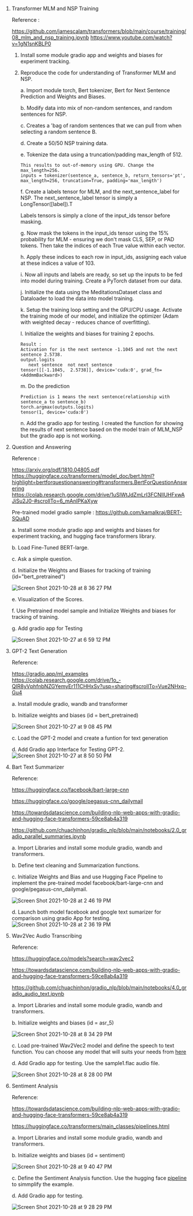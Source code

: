 1. Transformer MLM and NSP Training

    Reference : 
    
    https://github.com/jamescalam/transformers/blob/main/course/training/08_mlm_and_nsp_training.ipynb
    https://www.youtube.com/watch?v=1gN1snKBLP0

    1. Install some module gradio app and weights and biases for experiment tracking.
    2. Reproduce the code for understanding of Transformer MLM and NSP.

        a. Import module torch, Bert tokenizer, Bert for Next Sentence Prediction and Weights and Biases.

        b. Modify data into mix of non-random sentences, and random sentences for NSP. 

        c. Creates a 'bag of random sentences that we can pull from when selecting a random sentence B.

        d. Create a 50/50 NSP training data.

        e. Tokenize the data using a truncation/padding max_length of 512.

           This results to out-of-memory using GPU. Change the max_length=256.
           inputs = tokenizer(sentence_a, sentence_b, return_tensors='pt', max_length=256, truncation=True, padding='max_length')

        f. Create a labels tensor for MLM, and the next_sentence_label for NSP. The next_sentence_label tensor is simply a LongTensor([label]).T 

        Labels tensors is simply a clone of the input_ids tensor before masking.

        g. Now mask the tokens in the input_ids tensor using the 15% probability for MLM - ensuring we don't mask CLS, SEP, or PAD tokens. Then take the indices of each True value within each vector. 

        h. Apply these indices to each row in input_ids, assigning each value at these indices a value of 103. 

        i. Now all inputs and labels are ready, so set up the inputs to be fed into model during training. Create a PyTorch dataset from our data.

        j. Initialize the data using the MeditationsDataset class and Dataloader to load the data into model training. 

        k. Setup the training loop setting and the GPU/CPU usage. Activate the training mode of our model, and initialize the optimizer (Adam with weighted decay - reduces chance of overfitting).

        l. Initialize the weights and biases for training 2 epochs. 

           Result : 
           Activation for is the next sentence -1.1045 and not the next sentence 2.5738. 
           output.logits
              next sentence  not next sentence 
           tensor([[-1.1045,  2.5738]], device='cuda:0', grad_fn=<AddmmBackward>)

        m. Do the prediction

           Prediction is 1 means the next sentence(relationship with sentence_a to sentence_b)
           torch.argmax(outputs.logits)
           tensor(1, device='cuda:0')

        n. Add the gradio app for testing. 
        I created the function for showing the results of next sentence based on the model train of MLM_NSP but the gradio app is not working. 
        
    
2. Question and Answering

    Reference :
    
    https://arxiv.org/pdf/1810.04805.pdf
    https://huggingface.co/transformers/model_doc/bert.html?highlight=bertforquestionanswering#transformers.BertForQuestionAnswering
    https://colab.research.google.com/drive/1uSlWtJdZmLrI3FCNIlUHFxwAJiSu2J0-#scrollTo=6_mAnIPKaXyw

    Pre-trained model gradio sample : https://github.com/kamalkraj/BERT-SQuAD

    a. Install some module gradio app and weights and biases for experiment tracking, and hugging face transformers library.

    b. Load Fine-Tuned BERT-large.

    c. Ask a simple question.

    d. Initialize the Weights and Biases for tracking of training (id="bert_pretrained")

    ![Screen Shot 2021-10-28 at 8 36 27 PM](https://user-images.githubusercontent.com/62075076/139371639-aaa4a609-5bd8-478d-aa9c-9f731574c48b.png)

    e. Visualization of the Scores.

    f. Use Pretrained model sample and Initialize Weights and biases for tracking of training.

    g. Add gradio app for Testing

    ![Screen Shot 2021-10-27 at 6 59 12 PM](https://user-images.githubusercontent.com/62075076/139173156-42430f3a-8161-4ba2-a669-f6ab70580d1c.png)

3. GPT-2 Text Generation 

    Reference:
    
    https://gradio.app/ml_examples
    https://colab.research.google.com/drive/1o_-QIR8yVphfnbNZGYemyEr111CHHxSv?usp=sharing#scrollTo=Vue2NHxp-Gu4

    a. Install module gradio, wandb and transformer
    
    b. Initialize  weights and biases (id = bert_pretrained)
    
    ![Screen Shot 2021-10-27 at 9 08 45 PM](https://user-images.githubusercontent.com/62075076/139185355-9c12d949-0175-4d2b-a7d3-f7447e7626ae.png)
    
    c. Load the GPT-2 model and create a funtion for text generation
    
    d. Add Gradio app Interface for Testing GPT-2.
    ![Screen Shot 2021-10-27 at 8 50 50 PM](https://user-images.githubusercontent.com/62075076/139185241-34fc5ad9-5be1-4746-879b-7e096665abfc.png)

4. Bart Text Summarizer

    Reference: 

    https://huggingface.co/facebook/bart-large-cnn

    https://huggingface.co/google/pegasus-cnn_dailymail

    https://towardsdatascience.com/building-nlp-web-apps-with-gradio-and-hugging-face-transformers-59ce8ab4a319

    https://github.com/chuachinhon/gradio_nlp/blob/main/notebooks/2.0_gradio_parallel_summaries.ipynb

    a. Import Libraries and install some module gradio, wandb and transformers.

    b. Define text cleaning and Summarization functions.

    c. Initialize Weights and Bias and use Hugging Face Pipeline to implement the pre-trained model facebook/bart-large-cnn and google/pegasus-cnn_dailymail.

    ![Screen Shot 2021-10-28 at 2 46 19 PM](https://user-images.githubusercontent.com/62075076/139341082-f2f90ee9-0c77-4a84-8b79-a0c1fd11f8ce.png)

    d. Launch both model facebook and google text sumarizer for comparison using gradio App for testing.
    ![Screen Shot 2021-10-28 at 2 36 19 PM](https://user-images.githubusercontent.com/62075076/139340605-2518add4-988c-4d3f-8e50-0fda2ff51331.png)

5. Wav2Vec Audio Transcribing

    Reference: 

    https://huggingface.co/models?search=wav2vec2

    https://towardsdatascience.com/building-nlp-web-apps-with-gradio-and-hugging-face-transformers-59ce8ab4a319

    https://github.com/chuachinhon/gradio_nlp/blob/main/notebooks/4.0_gradio_audio_text.ipynb

    a. Import Libraries and install some module gradio, wandb and transformers.

    b. Initialize  weights and biases (id = asr_5)

    ![Screen Shot 2021-10-28 at 8 34 29 PM](https://user-images.githubusercontent.com/62075076/139371437-e3c27919-9a95-49b9-a474-f605fedb114f.png)

    c. Load pre-trained Wav2Vec2 model and define the speech to text function. You can choose any model that will suits your needs from [here](https://huggingface.co/facebook/wav2vec2-base-960h)

    d. Add Gradio app for testing. Use the sample1.flac audio file.

    ![Screen Shot 2021-10-28 at 8 28 00 PM](https://user-images.githubusercontent.com/62075076/139371362-c4de1283-7921-4351-a3e5-3cc39debe673.png)

6. Sentiment Analysis

    Reference: 

    https://towardsdatascience.com/building-nlp-web-apps-with-gradio-and-hugging-face-transformers-59ce8ab4a319

    https://huggingface.co/transformers/main_classes/pipelines.html

    a. Import Libraries and install some module gradio, wandb and transformers.

    b. Initialize  weights and biases (id = sentiment)

    ![Screen Shot 2021-10-28 at 9 40 47 PM](https://user-images.githubusercontent.com/62075076/139376788-e1c194dc-9e8a-4743-9056-34387d5070f9.png)

    c. Define the Sentiment Analysis function. Use the hugging face [pipeline](https://huggingface.co/transformers/main_classes/pipelines.html) to simmplify the example.

    d. Add Gradio app for testing.

    ![Screen Shot 2021-10-28 at 9 28 29 PM](https://user-images.githubusercontent.com/62075076/139376938-02e5bf52-6dbb-4f85-bb97-788bd8e4fb92.png)





